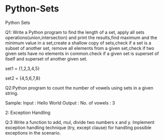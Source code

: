 # Python-Sets

Python Sets

Q1: Write a Python program to find the length of a set, apply all sets
operations(union,intersection) and print the results,find maximum and the minimum value in a
set,create a shallow copy of sets,check if a set is a subset of another set, remove all elements
from a given set,check if two given sets have no elements in common.check if a given set is
superset of itself and superset of another given set.

set1 = {1,2,3,4,5}

set2 = {4,5,6,7,8}

Q2:Python program to count the number of vowels using sets in a given string.

Sample:
Input : Hello World
Output : No. of vowels : 3

2: Exception Handling 

Q:3 Write a function to add, mul, divide two numbers x and y. Implement exception handling
technique (try, except clause) for handling possible exceptions in the scenario.
